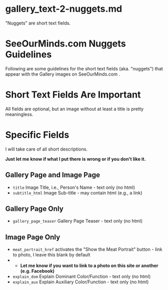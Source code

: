 
# gallery_text-2-nuggets.md

"Nuggets" are short text fields.

# SeeOurMinds.com Nuggets Guidelines

Following are some guidelines for the short text fields (aka. "nuggets") that appear with the Gallery images on SeeOurMinds.com .

# Short Text Fields Are Important

All fields are optional, but an image without at least a title is pretty meaningless.

# Specific Fields

I will take care of all short descriptions.

**Just let me know if what I put there is wrong or if you don't like it.**

## Gallery Page and Image Page

- `title` Image Title, i.e., Person's Name - text only (no html)
- `subtitle_html` Image Sub-title - may contain html (e.g., a link)

## Gallery Page Only

- `gallery_page_teaser` Gallery Page Teaser - text only (no html)

## Image Page Only

- `meat_portrait_href` activates the "Show the Meat Portrait" button - link to photo, I leave this blank by default
- - **Let me know if you want to link to a photo on this site or another (e.g. Facebook)**
- `explain_dom` Explain Dominant Color/Function - text only (no html)
- `explain_aux` Explain Auxiliary Color/Function - text only (no html)

